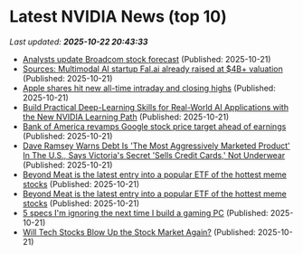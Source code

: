 # Latest NVIDIA News (top 10)
_Last updated: **2025-10-22 20:43:33**_

- [Analysts update Broadcom stock forecast](https://www.thestreet.com/technology/analysts-update-broadcom-stock-forecast) (Published: 2025-10-21)
- [Sources: Multimodal AI startup Fal.ai already raised at $4B+ valuation](https://finance.yahoo.com/news/sources-multimodal-ai-startup-fal-201241840.html) (Published: 2025-10-21)
- [Apple shares hit new all-time intraday and closing highs](https://macdailynews.com/2025/10/21/apple-shares-hit-new-all-time-intraday-and-closing-highs-88/) (Published: 2025-10-21)
- [Build Practical Deep-Learning Skills for Real-World AI Applications with the New NVIDIA Learning Path](https://www.nvidia.com/en-us/learn/learning-path/deep-learning/) (Published: 2025-10-21)
- [Bank of America revamps Google stock price target ahead of earnings](https://www.thestreet.com/investing/bank-of-america-revamps-google-stock-price-target-ahead-of-earnings) (Published: 2025-10-21)
- [Dave Ramsey Warns Debt Is 'The Most Aggressively Marketed Product' In The U.S., Says Victoria's Secret 'Sells Credit Cards,' Not Underwear](https://finance.yahoo.com/news/dave-ramsey-warns-debt-most-193357143.html) (Published: 2025-10-21)
- [Beyond Meat is the latest entry into a popular ETF of the hottest meme stocks](https://www.businessinsider.com/beyond-meat-added-to-popular-meme-stock-etf-bynd-open-2025-10) (Published: 2025-10-21)
- [Beyond Meat is the latest entry into a popular ETF of the hottest meme stocks](https://www.businessinsider.com/beyond-meat-stock-meme-etf-roundhill-retail-traders-bynd-2025-10) (Published: 2025-10-21)
- [5 specs I'm ignoring the next time I build a gaming PC](https://www.xda-developers.com/specs-i-will-ignore-next-time-i-build-gaming-pc/) (Published: 2025-10-21)
- [Will Tech Stocks Blow Up the Stock Market Again?](https://oilprice.com/Finance/the-Economy/Will-Tech-Stocks-Blow-Up-the-Stock-Market-Again.html) (Published: 2025-10-21)
